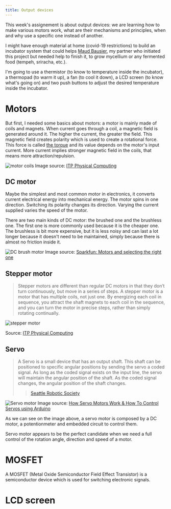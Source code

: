 ```yaml
---
title: Output devices
---
```


This week's assignement is about output devices: we are learning how to make various
motors work, what are their mechanisms and principles, when and why use a
specific one instead of another.

I might have enough material at home (covid-19 restrictions) to build an incubator system that could helps
[Maud Bausier](https://maudb.gitlab.io/dok/), my partner who initiated this
project but needed help to finish it, to grow mycellium or any fermented food (tempeh, sriracha, etc.).

I'm going to use a thermistor (to know to temperature inside the incubator), a thermopad (to
warm it up), a fan (to cool it down), a LCD screen (to know what's going on) and
two push buttons to adjust the desired temperature inside the incubator.

# Motors

But first, I needed some basics about motors: a motor is mainly made of coils
and magnets. When current goes through a coil, a magnetic field is generated around it. The
higher the current, the greater the field. This magnetic field creates polarity
which is used to create a rotational force. This force is called [the
torque](https://en.wikipedia.org/wiki/Torque) and its value depends on the motor's input current. More
current implies stronger magnetic field in the coils, that means more attraction/repulsion.

![motor coils](motor-coils.png)
Image source: [ITP Physical
Computing](https://itp.nyu.edu/physcomp/lessons/dc-motors/dc-motors-the-basics/)


## DC motor

Maybe the simplest and most common motor in electronics, it converts current electrical energy into mechanical energy.
The motor spins in one direction. Switching its polarity changes its direction.
Varying the current supplied varies the speed of the motor.

There are two main kinds of DC motor: the brushed one and the brushless one. The
first one is more commonly used because it is the cheaper one. The brushless is bit
more expensive, but it is less noisy and can last a lot longer because it
doesn't need to be maintained, simply because there is almost no friction inside
it.

![DC brush motor](dc-brush.jpg)
Image source: [Sparkfun: Motors and selecting the right one](https://learn.sparkfun.com/tutorials/motors-and-selecting-the-right-one#what-makes-a-motor-move-)


## Stepper motor

> Stepper motors are different than regular DC motors in that they don’t turn continuously, but move in a series of steps. A stepper motor is a motor that has multiple coils, not just one. By energizing each coil in sequence, you attract the shaft magnets to each coil in the sequence, and you can turn the motor in precise steps, rather than simply rotating continually.

![stepper motor](stepper-motor.jpg)

Source: [ITP Physical
Computing](https://itp.nyu.edu/physcomp/lessons/dc-motors/dc-motors-the-basics/)

## Servo

> A Servo is a small device that has an output shaft. This shaft can be
> positioned to specific angular positions by sending the servo a coded signal.
> As long as the coded signal exists on the input line, the servo will maintain
> the angular position of the shaft. As the coded signal changes, the angular
> position of the shaft changes. 
>> [Seattle Robotic Society](http://www.seattlerobotics.org/guide/servos.html)

![Servo motor](servo-motor.jpg)
Image source: [How Servo Motors Work & How To Control Servos using
Arduino](https://www.youtube.com/watch?v=LXURLvga8bQ)

As we can see on the image above, a servo motor is composed by a DC motor, a
potentionmeter and embedded circuit to control them.

Servo motor appears to be the perfect candidate when we need a full control of
the rotation angle, direction and speed of a motor.



# MOSFET

A MOSFET (Metal Oxide Semiconductor Field Effect Transistor) is a semiconductor
device which is used for switching electronic signals.


# LCD screen

 
